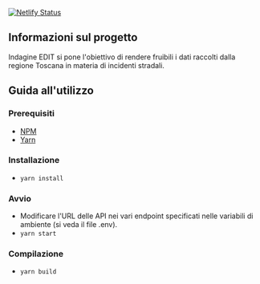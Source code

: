 [![Netlify Status](https://api.netlify.com/api/v1/badges/b0f7c53a-94bc-4ce4-bfd1-3db34603b0fd/deploy-status)](https://app.netlify.com/sites/indagine-edit/deploys)

## Informazioni sul progetto
Indagine EDIT si pone l'obiettivo di rendere fruibili i dati raccolti dalla regione Toscana in materia di incidenti stradali.
## Guida all'utilizzo

### Prerequisiti

- [NPM](https://github.com/npm/npm)
- [Yarn](https://github.com/yarnpkg/yarn)
### Installazione

- `yarn install`

### Avvio
- Modificare l'URL delle API nei vari endpoint specificati nelle variabili di ambiente (si veda il file .env).
- `yarn start`

### Compilazione

- `yarn build`

